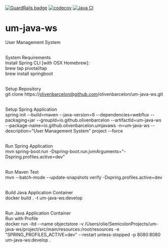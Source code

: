 [![GuardRails badge](https://api.guardrails.io/v2/badges/olivenbarcelon/um-java-ws.svg?token=5dd98b4b328796d3683b75456646fede05140d749a70cf328e56f71d7df47ee0&provider=github)](https://dashboard.guardrails.io/gh/olivenbarcelon/101105)
[![codecov](https://codecov.io/gh/olivenbarcelon/um-java-ws/branch/master/graph/badge.svg?token=T4PI6XYZ3X)](https://codecov.io/gh/olivenbarcelon/um-java-ws)
[![Java CI](https://github.com/olivenbarcelon/um-java-ws/actions/workflows/java-ci.yml/badge.svg?branch=master&event=push)](https://github.com/olivenbarcelon/um-java-ws/actions/workflows/java-ci.yml)
# um-java-ws
User Management System<br /><br />

System Requirements<br />
Install Spring CLI [with OSX Homebrew]:<br />
brew tap pivotal/tap<br />
brew install springboot<br /><br />

Setup Repository<br />
git clone https://olivenbarcelon@github.com/olivenbarcelon/um-java-ws.git<br /><br />

Setup Spring Application<br />
spring init --build=maven --java-version=8 --dependencies=webflux --packaging=jar --groupId=io.github.olivenbarcelon --artifactId=um-java-ws --package-name=io.github.olivenbarcelon.umjavaws -n=um-java-ws --description="User Management System" project --force<br /><br />

Run Spring Application<br />
mvn spring-boot:run -Dspring-boot.run.jvmArguments="-Dspring.profiles.active=dev"<br /><br />

Run Maven Test<br />
mvn --batch-mode --update-snapshots verify -Dspring.profiles.active=dev<br /><br />

Build Java Application Container<br />
docker build . -t um-java-ws:develop<br /><br />

Run Java Application Container<br />
Run with Profile<br />
docker run -itd --name objectstore -v /Users/olie/SemicolonProjects/um-java-ws/project/src/main/resources:/root/resources -e "SPRING_PROFILES_ACTIVE=dev" --restart unless-stopped -p 8080:8080 um-java-ws:develop .<br /><br />
